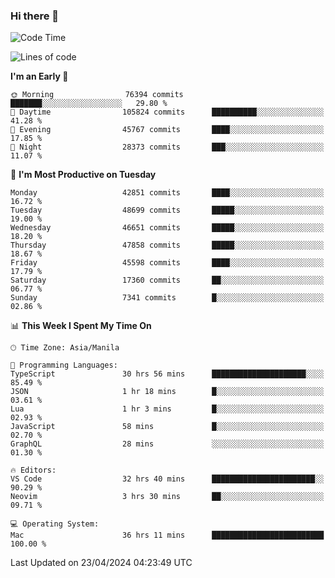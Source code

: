 ### Hi there 👋

<!--START_SECTION:waka-->
![Code Time](http://img.shields.io/badge/Code%20Time-5%2C076%20hrs%2037%20mins-blue)

![Lines of code](https://img.shields.io/badge/From%20Hello%20World%20I%27ve%20Written-114.3%20million%20lines%20of%20code-blue)

**I'm an Early 🐤** 

```text
🌞 Morning                76394 commits       ███████░░░░░░░░░░░░░░░░░░   29.80 % 
🌆 Daytime                105824 commits      ██████████░░░░░░░░░░░░░░░   41.28 % 
🌃 Evening                45767 commits       ████░░░░░░░░░░░░░░░░░░░░░   17.85 % 
🌙 Night                  28373 commits       ███░░░░░░░░░░░░░░░░░░░░░░   11.07 % 
```
📅 **I'm Most Productive on Tuesday** 

```text
Monday                   42851 commits       ████░░░░░░░░░░░░░░░░░░░░░   16.72 % 
Tuesday                  48699 commits       █████░░░░░░░░░░░░░░░░░░░░   19.00 % 
Wednesday                46651 commits       █████░░░░░░░░░░░░░░░░░░░░   18.20 % 
Thursday                 47858 commits       █████░░░░░░░░░░░░░░░░░░░░   18.67 % 
Friday                   45598 commits       ████░░░░░░░░░░░░░░░░░░░░░   17.79 % 
Saturday                 17360 commits       ██░░░░░░░░░░░░░░░░░░░░░░░   06.77 % 
Sunday                   7341 commits        █░░░░░░░░░░░░░░░░░░░░░░░░   02.86 % 
```


📊 **This Week I Spent My Time On** 

```text
🕑︎ Time Zone: Asia/Manila

💬 Programming Languages: 
TypeScript               30 hrs 56 mins      █████████████████████░░░░   85.49 % 
JSON                     1 hr 18 mins        █░░░░░░░░░░░░░░░░░░░░░░░░   03.61 % 
Lua                      1 hr 3 mins         █░░░░░░░░░░░░░░░░░░░░░░░░   02.93 % 
JavaScript               58 mins             █░░░░░░░░░░░░░░░░░░░░░░░░   02.70 % 
GraphQL                  28 mins             ░░░░░░░░░░░░░░░░░░░░░░░░░   01.30 % 

🔥 Editors: 
VS Code                  32 hrs 40 mins      ███████████████████████░░   90.29 % 
Neovim                   3 hrs 30 mins       ██░░░░░░░░░░░░░░░░░░░░░░░   09.71 % 

💻 Operating System: 
Mac                      36 hrs 11 mins      █████████████████████████   100.00 % 
```


 Last Updated on 23/04/2024 04:23:49 UTC
<!--END_SECTION:waka-->


<!--
**rad182/rad182** is a ✨ _special_ ✨ repository because its `README.md` (this file) appears on your GitHub profile.

Here are some ideas to get you started:

- 🔭 I’m currently working on ...
- 🌱 I’m currently learning ...
- 👯 I’m looking to collaborate on ...
- 🤔 I’m looking for help with ...
- 💬 Ask me about ...
- 📫 How to reach me: ...
- 😄 Pronouns: ...
- ⚡ Fun fact: ...
-->
